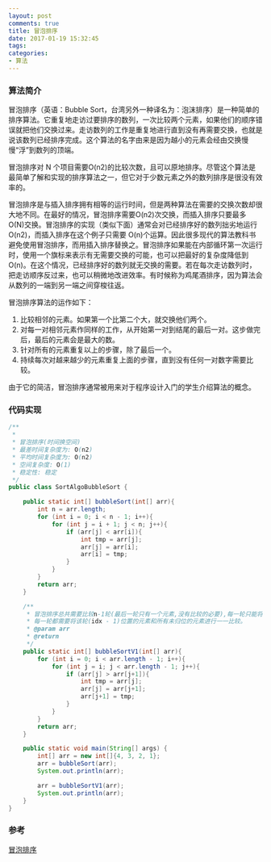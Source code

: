 ```yaml
---
layout: post
comments: true
title: 冒泡排序
date: 2017-01-19 15:32:45
tags:
categories:
- 算法
---
```


### 算法简介

冒泡排序（英语：Bubble Sort，台湾另外一种译名为：泡沫排序）是一种简单的排序算法。它重复地走访过要排序的数列，一次比较两个元素，如果他们的顺序错误就把他们交换过来。走访数列的工作是重复地进行直到没有再需要交换，也就是说该数列已经排序完成。这个算法的名字由来是因为越小的元素会经由交换慢慢“浮”到数列的顶端。

冒泡排序对 N 个项目需要O(n2)的比较次数，且可以原地排序。尽管这个算法是最简单了解和实现的排序算法之一，但它对于少数元素之外的数列排序是很没有效率的。

冒泡排序是与插入排序拥有相等的运行时间，但是两种算法在需要的交换次数却很大地不同。在最好的情况，冒泡排序需要O(n2)次交换，而插入排序只要最多 O(N)交换。冒泡排序的实现（类似下面）通常会对已经排序好的数列拙劣地运行O(n2)，而插入排序在这个例子只需要 O(n)个运算。因此很多现代的算法教科书避免使用冒泡排序，而用插入排序替换之。冒泡排序如果能在内部循环第一次运行时，使用一个旗标来表示有无需要交换的可能，也可以把最好的复杂度降低到 O(n)。在这个情况，已经排序好的数列就无交换的需要。若在每次走访数列时，把走访顺序反过来，也可以稍微地改进效率。有时候称为鸡尾酒排序，因为算法会从数列的一端到另一端之间穿梭往返。

冒泡排序算法的运作如下：

1. 比较相邻的元素。如果第一个比第二个大，就交换他们两个。
2. 对每一对相邻元素作同样的工作，从开始第一对到结尾的最后一对。这步做完后，最后的元素会是最大的数。
3. 针对所有的元素重复以上的步骤，除了最后一个。
4. 持续每次对越来越少的元素重复上面的步骤，直到没有任何一对数字需要比较。

由于它的简洁，冒泡排序通常被用来对于程序设计入门的学生介绍算法的概念。

### 代码实现

```java
/**
 *
 * 冒泡排序(时间换空间)
 * 最差时间复杂度为: O(n2)
 * 平均时间复杂度为: O(n2)
 * 空间复杂度: O(1)
 * 稳定性: 稳定
 */
public class SortAlgoBubbleSort {

    public static int[] bubbleSort(int[] arr){
        int n = arr.length;
        for (int i = 0; i < n - 1; i++){
            for (int j = i + 1; j < n; j++){
                if (arr[j] < arr[i]){
                    int tmp = arr[j];
                    arr[j] = arr[i];
                    arr[i] = tmp;
                }
            }
        }
        return arr;
    }

    /**
     * 冒泡排序总共需要比较n-1轮(最后一轮只有一个元素,没有比较的必要),每一轮只能将一个元素归位
     * 每一轮都需要将该轮(idx - 1)位置的元素和所有未归位的元素进行一一比较。
     * @param arr
     * @return
     */
    public static int[] bubbleSortV1(int[] arr){
        for (int i = 0; i < arr.length - 1; i++){
            for (int j = i; j < arr.length - 1; j++){
                if (arr[j] > arr[j+1]){
                    int tmp = arr[j];
                    arr[j] = arr[j+1];
                    arr[j+1] = tmp;
                }
            }
        }
        return arr;
    }

    public static void main(String[] args) {
        int[] arr = new int[]{4, 3, 2, 1};
        arr = bubbleSort(arr);
        System.out.println(arr);

        arr = bubbleSortV1(arr);
        System.out.println(arr);
    }
}
```

### 参考

[冒泡排序](https://zh.wikipedia.org/wiki/%E5%86%92%E6%B3%A1%E6%8E%92%E5%BA%8F)

